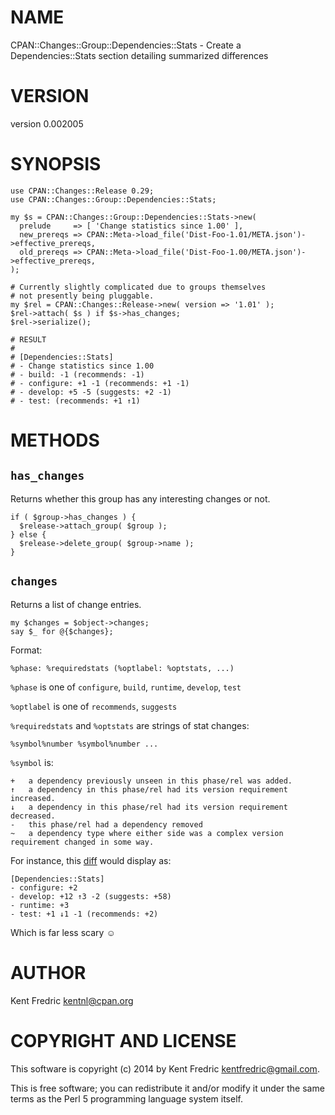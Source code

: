 # NAME

CPAN::Changes::Group::Dependencies::Stats - Create a Dependencies::Stats section detailing summarized differences

# VERSION

version 0.002005

# SYNOPSIS

    use CPAN::Changes::Release 0.29;
    use CPAN::Changes::Group::Dependencies::Stats;

    my $s = CPAN::Changes::Group::Dependencies::Stats->new(
      prelude     => [ 'Change statistics since 1.00' ],
      new_prereqs => CPAN::Meta->load_file('Dist-Foo-1.01/META.json')->effective_prereqs,
      old_prereqs => CPAN::Meta->load_file('Dist-Foo-1.00/META.json')->effective_prereqs,
    );

    # Currently slightly complicated due to groups themselves
    # not presently being pluggable.
    my $rel = CPAN::Changes::Release->new( version => '1.01' );
    $rel->attach( $s ) if $s->has_changes;
    $rel->serialize();

    # RESULT
    #
    # [Dependencies::Stats]
    # - Change statistics since 1.00
    # - build: -1 (recommends: -1)
    # - configure: +1 -1 (recommends: +1 -1)
    # - develop: +5 -5 (suggests: +2 -1)
    # - test: (recommends: +1 ↑1)

# METHODS

## `has_changes`

Returns whether this group has any interesting changes or not.

    if ( $group->has_changes ) {
      $release->attach_group( $group );
    } else {
      $release->delete_group( $group->name );
    }

## `changes`

Returns a list of change entries.

    my $changes = $object->changes;
    say $_ for @{$changes};

Format:

    %phase: %requiredstats (%optlabel: %optstats, ...)

`%phase` is one of `configure`, `build`, `runtime`, `develop`, `test`

`%optlabel` is one of `recommends`, `suggests`

`%requiredstats` and `%optstats` are strings of stat changes:

    %symbol%number %symbol%number ...

`%symbol` is:

    +   a dependency previously unseen in this phase/rel was added.
    ↑   a dependency in this phase/rel had its version requirement increased.
    ↓   a dependency in this phase/rel had its version requirement decreased.
    -   this phase/rel had a dependency removed
    ~   a dependency type where either side was a complex version requirement changed in some way.

For instance, this [diff](https://metacpan.org/diff/file?target=ETHER/Moose-2.1210/META.json&source=ETHER/Moose-2.1005/META.json) would display as:

    [Dependencies::Stats]
    - configure: +2
    - develop: +12 ↑3 -2 (suggests: +58)
    - runtime: +3
    - test: +1 ↓1 -1 (recommends: +2)

Which is far less scary ☺

# AUTHOR

Kent Fredric <kentnl@cpan.org>

# COPYRIGHT AND LICENSE

This software is copyright (c) 2014 by Kent Fredric <kentfredric@gmail.com>.

This is free software; you can redistribute it and/or modify it under
the same terms as the Perl 5 programming language system itself.
